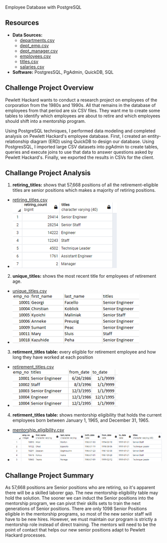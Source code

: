 Employee Database with PostgreSQL
## Resources

- **Data Sources:** 
  - [departments.csv](Resources/departments.csv)
  - [dept_emp.csv](Resources/dept_emp.csv)
  - [dept_manager.csv](Resources/dept_manager.csv)
  - [employees.csv](Resources/employees.csv)
  - [titles.csv](Resources/titles.csv)
  - [salaries.csv](Resources/salaries.csv)
- **Software:** PostgresSQL, PgAdmin, QuickDB, SQL

## Challenge Project Overview 


Pewlett Hackard wants to conduct a research project on employees of the corporation from the 1980s and 1990s. All that remains in the database of employees from that period are six CSV files. They want me to create some tables to identify which employees are about to retire and which employees should shift into a mentorship program.

Using PostgreSQL techniques, I performed data modeling and completed analysis on Pewlett Hackard's employee database. First, I created an entity-relationship diagram (ERD) using QuickDB to design our database. Using PostgresSQL, I imported large CSV datasets into pgAdmin to create tables, queries and execute joins to use that data to answer questions asked by Pewlett Hackard's. Finally, we exported the results in CSVs for the client.

## Challange Project Analysis
1) **retiring_titles:** shows that 57,668 positions of all the retirement-eligible titles are senior positions which makes a majority of retiring positions. 
  - [retiring_titles.csv](retiring_titles.csv)
  - ![retiring_titles table](Images/Fig1.PNG)
2) **unique_titles:** shows the most recent title for employees of retirement age.
  - [unique_titles.csv](unique_titles.csv)
  - ![unique_titles table](Images/Fig2.PNG)
3) **retirment_titles table:** every eligible for retirement employee and how long they have worked at each position
  - [retirement_titles.csv](retirement_titles.csv)
  - ![retirment_titles table](Images/Fig3.PNG)
4) **retirment_titles table:** shows mentorship eligibility that holds the current employees born between January 1, 1965, and December 31, 1965.
  - [mentorship_eligibility.csv](mentorship_eligibility.csvv)
  - ![mentorship_eligibilitytable](Images/Fig4.PNG)

## Challange Project Summary
As 57,668 positions are Senior positions who are retiring, so it's apparent there will be a skilled laborer gap. The new mentorship eligibility table may hold the solution. The sooner we can induct the Senior positions into the mentorship program, we can pivot their skills sets to train the next generations of Senior positions. There are only 1098 Senior Positions eligible in the mentorship programs, so most of the new senior staff will have to be new hires. However, we must maintain our program is strictly a mentorship role instead of direct training. The mentors will need to be the point of contact that helps our new senior positions adapt to Pewlett Hackard processes. 
